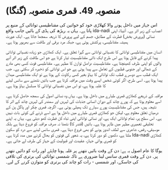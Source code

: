 # منصوبہ 49. قمری منصوبہ (گنگا)

اس جہاز میں داخل ہونے والا کھلاڑی خود کو خواتین کی مقناطیسی توانائی کے منبع پر پاتا ہے۔ یہاں یہ ریڑھ کی ہڈی کے بائیں جانب واقع ida-nadi اعصاب کے زیر اثر ہے۔ آئیڈا، اپنی نسائی (پرورش بخش) فطرت کے مطابق، جسم کے لیے پرورش کا ذریعہ سمجھا جاتا ہے۔ ایک عورت ہمیشہ مقناطیسی، پرکشش ہوتی ہے، جبکہ مرد برقی اور طاقت سے بھرپور ہوتا ہے۔

انسان میں مقناطیسی توانائی کا نفسیاتی توانائی سے گہرا تعلق ہے۔ ایک کھلاڑی جو زیادہ نفسیاتی توانائی پیدا کرنے کے قابل ہوتا ہے اس طرح ایک ذاتی مقناطیسیت تیار کرتا ہے جو اس طاقت کے زیر اثر آنے والوں کو اپنی طرف کھینچتا ہے۔ مقناطیسیت دراصل توازن کا مظہر ہے۔ مقناطیسی قوت کسی بھی مادے کے شمالی اور جنوبی قطبوں کے تعامل سے پیدا ہوتی ہے جو اس توانائی کو ذخیرہ کر سکتی ہے۔ جب ایک قطب سے دوسرے قطب تک توانائی کا بہاؤ بغیر کسی رکاوٹ کے ہوتا ہے تو ایک مقناطیسی میدان پیدا ہوتا ہے۔ اسی طرح، اگر کوئی شخص ایسے وقت میں مراقبہ کرتا ہے جب بائیں نتھنے سے سانس لینے کا غلبہ ہوتا ہے، تو اس میں نفسیاتی توانائی کا مسلسل بہاؤ ہوتا ہے۔

مراقبہ کے ذریعے کھلاڑی قمری طیارے میں داخل ہوتا ہے۔ یہاں وہ نسائی اصول کی سمجھ حاصل کرتا ہے۔ اسے معلوم ہوتا ہے کہ پورے چاند کے دوران انسانی جذبات کی لہریں اور سمندر کی لہریں چاند کے اثر کا نتیجہ ہیں، جس کی مقناطیسیت پورے سیارے تک پھیلی ہوئی ہے۔ اگرچہ قمری چکر اور پاگل پن کے درمیان تعلق معلوم ہے، لیکن جو کھلاڑی قمری طیارے میں داخل ہوا ہے اسے ڈرنے کی کوئی بات نہیں ہے۔ اس سطح پر، تمام توانائی ایک ہے، اور نسائی توانائی اپنی تباہ کن فطرت کھو دیتی ہے۔ یہاں یہ اپنے تخلیقی تعمیری مظہر میں ظاہر ہوتا ہے۔ بائیں (قندر کا) نتھنا نہ صرف مراقبہ کو فروغ دیتا ہے بلکہ موسیقی، رقص، شاعری سے لطف اندوز ہونے کو بھی فروغ دیتا ہے۔ قمری سانس لینے سے درد کو سکون ملتا ہے، دکھوں کو دور کرتا ہے، یہ شعور کی قوتوں کو بحال کرنے میں مدد کرتا ہے۔ Ida-nadi کھلاڑی کو قمری ہوائی جہاز، عقیدت اور قبولیت کے جہاز کی طرف لے جاتی ہے۔

یوگا کا عام اصول یہ ہے: دن کے وقت بائیں نتھنے پر غلبہ ہونا چاہئے اور رات کو دائیں نتھنے پر۔ دن کے وقت قمری سانس لینا ضروری ہے تاکہ شمسی توانائی کی برتری کی تلافی کی جاسکے، اور شمسی - رات کو چاند کی برتری کو متوازن کرنے کے لیے۔
